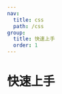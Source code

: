 ```yaml
---
nav:
  title: css
  path: /css
group:
  title: 快速上手
  order: 1
---
```


# 快速上手

<!-- <embed src="../readme.md"></embed> -->
